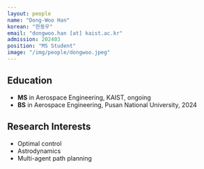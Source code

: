 ```yaml
---
layout: people
name: "Dong-Woo Han"
korean: "한동우"
email: "dongwoo.han [at] kaist.ac.kr"
admission: 202403
position: "MS Student"
image: "/img/people/dongwoo.jpeg"
---
```


## Education

- **MS** in Aerospace Engineering, KAIST, ongoing
- **BS** in Aerospace Engineering, Pusan ​​National University, 2024

## Research Interests

- Optimal control
- Astrodynamics
- Multi-agent path planning
